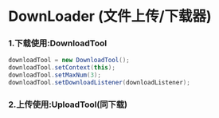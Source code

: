 # DownLoader  (文件上传/下载器)
### 1.下载使用:DownloadTool
```java
downloadTool = new DownloadTool();
downloadTool.setContext(this);
downloadTool.setMaxNum(3);
downloadTool.setDownloadListener(downloadListener);
```
### 2.上传使用:UploadTool(同下载)
